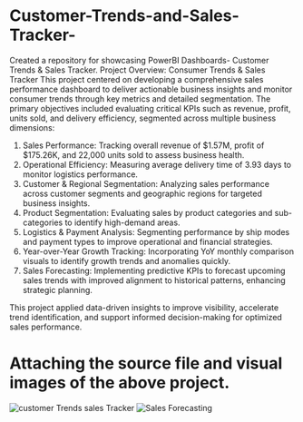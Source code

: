 # Customer-Trends-and-Sales-Tracker-
Created a repository for showcasing PowerBI Dashboards- Customer Trends &amp; Sales Tracker.
Project Overview: Consumer Trends & Sales Tracker
This project centered on developing a comprehensive sales performance dashboard to deliver actionable business insights and monitor consumer trends through key metrics and detailed segmentation. The primary objectives included evaluating critical KPIs such as revenue, profit, units sold, and delivery efficiency, segmented across multiple business dimensions:

1. Sales Performance: Tracking overall revenue of $1.57M, profit of $175.26K, and 22,000 units sold to assess business health.
2. Operational Efficiency: Measuring average delivery time of 3.93 days to monitor logistics performance.
3. Customer & Regional Segmentation: Analyzing sales performance across customer segments and geographic regions for targeted business insights.
4. Product Segmentation: Evaluating sales by product categories and sub-categories to identify high-demand areas.
5. Logistics & Payment Analysis: Segmenting performance by ship modes and payment types to improve operational and financial strategies.
6. Year-over-Year Growth Tracking: Incorporating YoY monthly comparison visuals to identify growth trends and anomalies quickly.
7. Sales Forecasting: Implementing predictive KPIs to forecast upcoming sales trends with improved alignment to historical patterns, enhancing strategic planning.

This project applied data-driven insights to improve visibility, accelerate trend identification, and support informed decision-making for optimized sales performance.


# Attaching the source file and visual images of the above project.
![customer Trends   sales Tracker](https://github.com/user-attachments/assets/d3a709f1-ce7d-4638-804d-d5bbdc04c47f)
![Sales Forecasting](https://github.com/user-attachments/assets/5573e849-5e27-47d0-990c-8cdbad70d89c)

